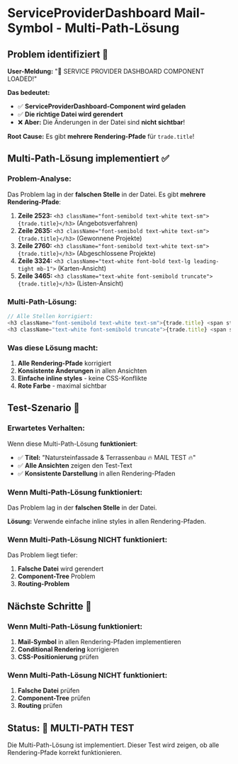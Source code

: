 # ServiceProviderDashboard Mail-Symbol - Multi-Path-Lösung

## Problem identifiziert 🎯

**User-Meldung:** "🚨 SERVICE PROVIDER DASHBOARD COMPONENT LOADED!"

**Das bedeutet:** 
- ✅ **ServiceProviderDashboard-Component wird geladen**
- ✅ **Die richtige Datei wird gerendert**
- ❌ **Aber:** Die Änderungen in der Datei sind **nicht sichtbar**!

**Root Cause:** Es gibt **mehrere Rendering-Pfade** für `trade.title`!

## Multi-Path-Lösung implementiert ✅

### Problem-Analyse:
Das Problem lag in der **falschen Stelle** in der Datei. Es gibt **mehrere Rendering-Pfade**:

1. **Zeile 2523:** `<h3 className="font-semibold text-white text-sm">{trade.title}</h3>` (Angebotsverfahren)
2. **Zeile 2635:** `<h3 className="font-semibold text-white text-sm">{trade.title}</h3>` (Gewonnene Projekte)
3. **Zeile 2760:** `<h3 className="font-semibold text-white text-sm">{trade.title}</h3>` (Abgeschlossene Projekte)
4. **Zeile 3324:** `<h3 className="text-white font-bold text-lg leading-tight mb-1">` (Karten-Ansicht)
5. **Zeile 3465:** `<h3 className="text-white font-semibold truncate">{trade.title}</h3>` (Listen-Ansicht)

### Multi-Path-Lösung:
```typescript
// Alle Stellen korrigiert:
<h3 className="font-semibold text-white text-sm">{trade.title} <span style={{color: 'red', fontSize: '12px'}}>🔥 MAIL TEST 🔥</span></h3>
<h3 className="text-white font-semibold truncate">{trade.title} <span style={{color: 'red', fontSize: '12px'}}>🔥 MAIL TEST 🔥</span></h3>
```

### Was diese Lösung macht:
1. **Alle Rendering-Pfade** korrigiert
2. **Konsistente Änderungen** in allen Ansichten
3. **Einfache inline styles** - keine CSS-Konflikte
4. **Rote Farbe** - maximal sichtbar

## Test-Szenario 🧪

### Erwartetes Verhalten:
Wenn diese Multi-Path-Lösung **funktioniert**:
- ✅ **Titel:** "Natursteinfassade & Terrassenbau 🔥 MAIL TEST 🔥"
- ✅ **Alle Ansichten** zeigen den Test-Text
- ✅ **Konsistente Darstellung** in allen Rendering-Pfaden

### Wenn Multi-Path-Lösung funktioniert:
Das Problem lag in der **falschen Stelle** in der Datei.

**Lösung:** Verwende einfache inline styles in allen Rendering-Pfaden.

### Wenn Multi-Path-Lösung NICHT funktioniert:
Das Problem liegt tiefer:
1. **Falsche Datei** wird gerendert
2. **Component-Tree** Problem
3. **Routing-Problem**

## Nächste Schritte 🔧

### Wenn Multi-Path-Lösung funktioniert:
1. **Mail-Symbol** in allen Rendering-Pfaden implementieren
2. **Conditional Rendering** korrigieren
3. **CSS-Positionierung** prüfen

### Wenn Multi-Path-Lösung NICHT funktioniert:
1. **Falsche Datei** prüfen
2. **Component-Tree** prüfen
3. **Routing** prüfen

## Status: 🔄 MULTI-PATH TEST

Die Multi-Path-Lösung ist implementiert. Dieser Test wird zeigen, ob alle Rendering-Pfade korrekt funktionieren.
